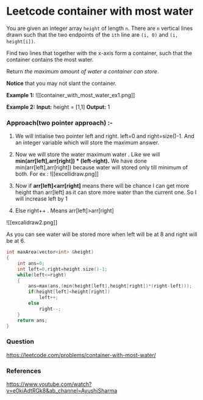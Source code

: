 # Leetcode container with most water

You are given an integer array `height` of length `n`. There are `n` vertical lines drawn such that the two endpoints of the `ith` line are `(i, 0)` and `(i, height[i])`.

Find two lines that together with the x-axis form a container, such that the container contains the most water.

Return _the maximum amount of water a container can store_.

**Notice** that you may not slant the container.

**Example 1:**
![[container_with_most_water_ex1.png]]

**Example 2:**
**Input:** height = [1,1]
**Output:** 1


### Approach(two pointer approach) :-

1.  We will intialise two pointer left and right. left=0 and right=size()-1. And an integer variable which will store the maximum answer.
2.  Now we will store the water maximum water . Like we will **min(arr[left],arr[right]) * (left-right).** We have done min(arr[left],arr[right])  because water will stored only till minimum of both.
	For ex :
	![[excellidraw.png]]

3. Now if **arr[left]<arr[right]** means there will be chance I can get more height than arr[left] as it can store more water than the current one. So I will increase left by 1
4. Else right++ . Means arr[left]>arr[right]

![[excalidraw2.png]]

As you can see water will be stored more when left will be at 8 and right will be at 6.

```C++
int maxArea(vector<int> &height)
{
    int ans=0;
    int left=0,right=height.size()-1;
    while(left<=right)
    {
        ans=max(ans,(min(height[left],height[right])*(right-left)));
        if(height[left]<height[right])
            left++;
        else
            right--;
    }
    return ans;
}
```

### Question
https://leetcode.com/problems/container-with-most-water/

### References 
https://www.youtube.com/watch?v=e0kiAdtRGk8&ab_channel=AyushiSharma

